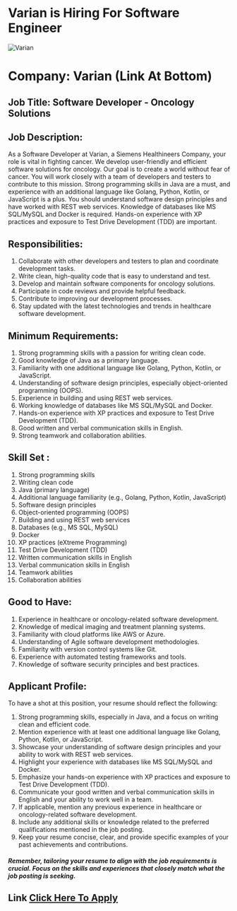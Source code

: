 # Varian is Hiring For Software Engineer

![Varian](https://i.ibb.co/C8rmYBq/pragma-Edge.png "Varian")
# Company: Varian (Link At Bottom)

## Job Title: Software Developer - Oncology Solutions

## Job Description:
As a Software Developer at Varian, a Siemens Healthineers Company, your role is vital in fighting cancer. We develop user-friendly and efficient software solutions for oncology. Our goal is to create a world without fear of cancer. You will work closely with a team of developers and testers to contribute to this mission. Strong programming skills in Java are a must, and experience with an additional language like Golang, Python, Kotlin, or JavaScript is a plus. You should understand software design principles and have worked with REST web services. Knowledge of databases like MS SQL/MySQL and Docker is required. Hands-on experience with XP practices and exposure to Test Drive Development (TDD) are important.

## Responsibilities:

1. Collaborate with other developers and testers to plan and coordinate development tasks.
2. Write clean, high-quality code that is easy to understand and test.
3. Develop and maintain software components for oncology solutions.
4. Participate in code reviews and provide helpful feedback.
5. Contribute to improving our development processes.
6. Stay updated with the latest technologies and trends in healthcare software development.

## Minimum Requirements:
1. Strong programming skills with a passion for writing clean code.
2. Good knowledge of Java as a primary language.
3. Familiarity with one additional language like Golang, Python, Kotlin, or JavaScript.
4. Understanding of software design principles, especially object-oriented programming (OOPS).
5. Experience in building and using REST web services.
6. Working knowledge of databases like MS SQL/MySQL and Docker.
7. Hands-on experience with XP practices and exposure to Test Drive Development (TDD).
8. Good written and verbal communication skills in English.
9. Strong teamwork and collaboration abilities.

## Skill Set : 

1. Strong programming skills
2. Writing clean code
3. Java (primary language)
4. Additional language familiarity (e.g., Golang, Python, Kotlin, JavaScript)
5. Software design principles
6. Object-oriented programming (OOPS)
7. Building and using REST web services
8. Databases (e.g., MS SQL, MySQL)
9. Docker
10. XP practices (eXtreme Programming)
11. Test Drive Development (TDD)
12. Written communication skills in English
13. Verbal communication skills in English
14. Teamwork abilities
15. Collaboration abilities


## Good to Have:
1. Experience in healthcare or oncology-related software development.
2. Knowledge of medical imaging and treatment planning systems.
3. Familiarity with cloud platforms like AWS or Azure.
4. Understanding of Agile software development methodologies.
5. Familiarity with version control systems like Git.
6. Experience with automated testing frameworks and tools.
7. Knowledge of software security principles and best practices.

## Applicant Profile:
To have a shot at this position, your resume should reflect the following:
1. Strong programming skills, especially in Java, and a focus on writing clean and efficient code.
2. Mention experience with at least one additional language like Golang, Python, Kotlin, or JavaScript.
3. Showcase your understanding of software design principles and your ability to work with REST web services.
4. Highlight your experience with databases like MS SQL/MySQL and Docker.
5. Emphasize your hands-on experience with XP practices and exposure to Test Drive Development (TDD).
6. Communicate your good written and verbal communication skills in English and your ability to work well in a team.
7. If applicable, mention any previous experience in healthcare or oncology-related software development.
8. Include any additional skills or knowledge related to the preferred qualifications mentioned in the job posting.
9. Keep your resume concise, clear, and provide specific examples of your past achievements and contributions.

##### Remember, tailoring your resume to align with the job requirements is crucial. Focus on the skills and experiences that closely match what the job posting is seeking.

## Link [Click Here To Apply](https://varian.wd5.myworkdayjobs.com/varianexternal/job/Pune-India/Software-Engineer--Applications-_R-18634-1)

